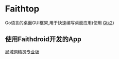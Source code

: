 # Faithtop
Go语言的桌面GUI框架,用于快速编写桌面应用(使用 [Gtk2](https://github.com/mattn/go-gtk))

## 使用Faithdroid开发的App

[局域网精灵专业版](https://jywjl.github.io)
